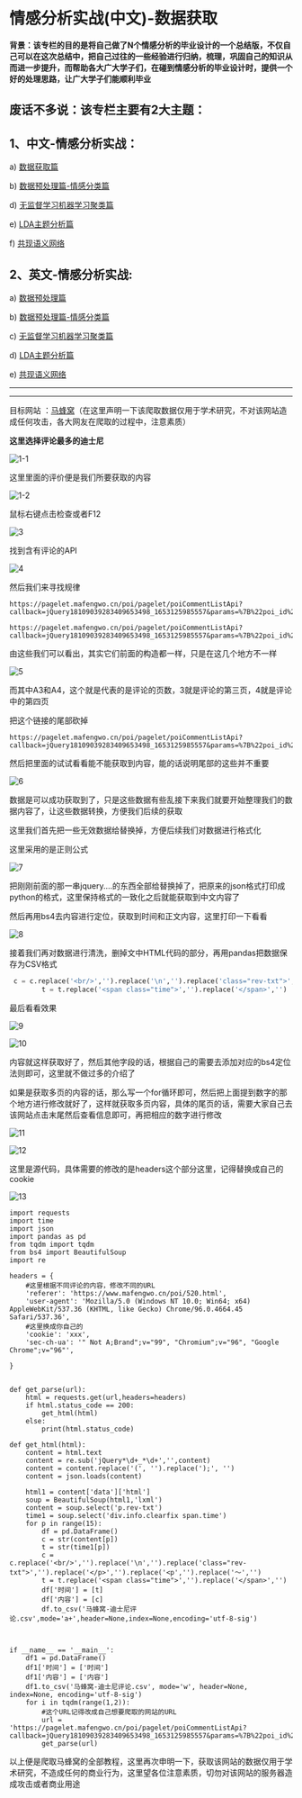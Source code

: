 # 情感分析实战(中文)-数据获取

**背景：该专栏的目的是将自己做了N个情感分析的毕业设计的一个总结版，不仅自己可以在这次总结中，把自己过往的一些经验进行归纳，梳理，巩固自己的知识从而进一步提升，而帮助各大广大学子们，在碰到情感分析的毕业设计时，提供一个好的处理思路，让广大学子们能顺利毕业**

## 废话不多说：该专栏主要有2大主题：

## 1、中文-情感分析实战：

a) [数据获取篇](https://blog.csdn.net/zyh960/article/details/131083616?spm=1001.2014.3001.5501)

b) [数据预处理篇-情感分类篇](https://blog.csdn.net/zyh960/article/details/131083683?spm=1001.2014.3001.5501)

d) [无监督学习机器学习聚类篇](https://blog.csdn.net/zyh960/article/details/131090242?spm=1001.2014.3001.5501)

e) [LDA主题分析篇](https://blog.csdn.net/zyh960/article/details/131092799?spm=1001.2014.3001.5501)

f) [共现语义网络](https://blog.csdn.net/zyh960/article/details/131095544?spm=1001.2014.3001.5502)

## 2、英文-情感分析实战:

a) [数据预处理篇]()

b) [数据预处理篇-情感分类篇]()

c) [无监督学习机器学习聚类篇]()

d) [LDA主题分析篇]()

e) [共现语义网络]()

***



***





目标网站 ：[马蜂窝](http://www.mafengwo.cn/?)（在这里声明一下该爬取数据仅用于学术研究，不对该网站造成任何攻击，各大网友在爬取的过程中，注意素质）

**这里选择评论最多的迪士尼**

![1-1](https://cdn.jsdelivr.net/gh/13060923171/images@main/img/1-1.png)

这里里面的评价便是我们所要获取的内容

![1-2](https://cdn.jsdelivr.net/gh/13060923171/images@main/img/1-2.png)



鼠标右键点击检查或者F12

![3](https://cdn.jsdelivr.net/gh/13060923171/images@main/img/3.png)

找到含有评论的API

![4](https://cdn.jsdelivr.net/gh/13060923171/images@main/img/4.png)





然后我们来寻找规律

```
https://pagelet.mafengwo.cn/poi/pagelet/poiCommentListApi?callback=jQuery18109039283409653498_1653125985557&params=%7B%22poi_id%22%3A%22520%22%2C%22page%22%3A3%2C%22just_comment%22%3A1%7D&_ts=1653126119677&_sn=4810828c84&_=1653126119677
```

```
https://pagelet.mafengwo.cn/poi/pagelet/poiCommentListApi?callback=jQuery18109039283409653498_1653125985557&params=%7B%22poi_id%22%3A%22520%22%2C%22page%22%3A4%2C%22just_comment%22%3A1%7D&_ts=1653126263661&_sn=f1e168c758&_=1653126263661
```

由这些我们可以看出，其实它们前面的构造都一样，只是在这几个地方不一样

![5](https://cdn.jsdelivr.net/gh/13060923171/images@main/img/5.png)

而其中A3和A4，这个就是代表的是评论的页数，3就是评论的第三页，4就是评论中的第四页



把这个链接的尾部砍掉

```
https://pagelet.mafengwo.cn/poi/pagelet/poiCommentListApi?callback=jQuery18109039283409653498_1653125985557&params=%7B%22poi_id%22%3A%22520%22%2C%22page%22%3A4%2C%22just_comment%22%3A1%7D&
```

然后把里面的试试看看能不能获取到内容，能的话说明尾部的这些并不重要

![6](https://cdn.jsdelivr.net/gh/13060923171/images@main/img/6.png)

数据是可以成功获取到了，只是这些数据有些乱接下来我们就要开始整理我们的数据内容了，让这些数据转换，方便我们后续的获取

这里我们首先把一些无效数据给替换掉，方便后续我们对数据进行格式化

这里采用的是正则公式

![7](https://cdn.jsdelivr.net/gh/13060923171/images@main/img/7.png)

把刚刚前面的那一串jquery....的东西全部给替换掉了，把原来的json格式打印成python的格式，这里保持格式的一致化之后就能获取到中文内容了

然后再用bs4去内容进行定位，获取到时间和正文内容，这里打印一下看看

![8](https://cdn.jsdelivr.net/gh/13060923171/images@main/img/8.png)

接着我们再对数据进行清洗，删掉文中HTML代码的部分，再用pandas把数据保存为CSV格式

```python
 c = c.replace('<br/>','').replace('\n','').replace('class="rev-txt">','').replace('</p>','').replace('<p','').replace('～','')
        t = t.replace('<span class="time">','').replace('</span>','')
```

最后看看效果



![9](https://cdn.jsdelivr.net/gh/13060923171/images@main/img/9.png)

![10](https://cdn.jsdelivr.net/gh/13060923171/images@main/img/10.png)

内容就这样获取好了，然后其他字段的话，根据自己的需要去添加对应的bs4定位法则即可，这里就不做过多的介绍了

如果是获取多页的内容的话，那么写一个for循环即可，然后把上面提到数字的那个地方进行修改就好了，这样就获取多页内容，具体的尾页的话，需要大家自己去该网站点击末尾然后查看信息即可，再把相应的数字进行修改

![11](https://cdn.jsdelivr.net/gh/13060923171/images@main/img/11.png)

![12](https://cdn.jsdelivr.net/gh/13060923171/images@main/img/12.png)









这里是源代码，具体需要的修改的是headers这个部分这里，记得替换成自己的cookie

![13](https://cdn.jsdelivr.net/gh/13060923171/images@main/img/13.png)

```
import requests
import time
import json
import pandas as pd
from tqdm import tqdm
from bs4 import BeautifulSoup
import re

headers = {
	#这里根据不同评论的内容，修改不同的URL
    'referer': 'https://www.mafengwo.cn/poi/520.html',
    'user-agent': 'Mozilla/5.0 (Windows NT 10.0; Win64; x64) AppleWebKit/537.36 (KHTML, like Gecko) Chrome/96.0.4664.45 Safari/537.36',
    #这里换成你自己的
    'cookie': 'xxx',
    'sec-ch-ua': '" Not A;Brand";v="99", "Chromium";v="96", "Google Chrome";v="96"',

}


def get_parse(url):
    html = requests.get(url,headers=headers)
    if html.status_code == 200:
        get_html(html)
    else:
        print(html.status_code)

def get_html(html):
    content = html.text
    content = re.sub('jQuery*\d+_*\d+','',content)
    content = content.replace('(', '').replace(');', '')
    content = json.loads(content)

    html1 = content['data']['html']
    soup = BeautifulSoup(html1,'lxml')
    content = soup.select('p.rev-txt')
    time1 = soup.select('div.info.clearfix span.time')
    for p in range(15):
        df = pd.DataFrame()
        c = str(content[p])
        t = str(time1[p])
        c = c.replace('<br/>','').replace('\n','').replace('class="rev-txt">','').replace('</p>','').replace('<p','').replace('～','')
        t = t.replace('<span class="time">','').replace('</span>','')
        df['时间'] = [t]
        df['内容'] = [c]
        df.to_csv('马蜂窝-迪士尼评论.csv',mode='a+',header=None,index=None,encoding='utf-8-sig')



if __name__ == '__main__':
    df1 = pd.DataFrame()
    df1['时间'] = ['时间']
    df1['内容'] = ['内容']
    df1.to_csv('马蜂窝-迪士尼评论.csv', mode='w', header=None, index=None, encoding='utf-8-sig')
    for i in tqdm(range(1,2)):
    	#这个URL记得改成自己想要爬取的网站的URL
        url = 'https://pagelet.mafengwo.cn/poi/pagelet/poiCommentListApi?callback=jQuery18109039283409653498_1653125985557&params=%7B%22poi_id%22%3A%22520%22%2C%22page%22%3A{}%2C%22just_comment%22%3A1%7D&'.format(i)
        get_parse(url)

```





以上便是爬取马蜂窝的全部教程，这里再次申明一下，获取该网站的数据仅用于学术研究，不造成任何的商业行为，这里望各位注意素质，切勿对该网站的服务器造成攻击或者商业用途
